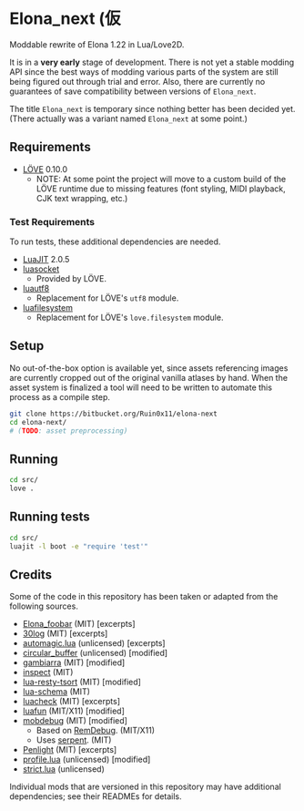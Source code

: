 # Elona_next (仮
Moddable rewrite of Elona 1.22 in Lua/Love2D.

It is in a **very early** stage of development. There is not yet a stable modding API since the best ways of modding various parts of the system are still being figured out through trial and error. Also, there are currently no guarantees of save compatibility between versions of `Elona_next`.

The title `Elona_next` is temporary since nothing better has been decided yet. (There actually was a variant named `Elona_next` at some point.)

## Requirements
- [LÖVE](https://love2d.org) 0.10.0
    + NOTE: At some point the project will move to a custom build of the LÖVE runtime due to missing features (font styling, MIDI playback, CJK text wrapping, etc.)

### Test Requirements
To run tests, these additional dependencies are needed.

- [LuaJIT](http://luajit.org) 2.0.5
- [luasocket]()
    + Provided by LÖVE.
- [luautf8](https://github.com/starwing/luautf8)
    + Replacement for LÖVE's `utf8` module.
- [luafilesystem](https://keplerproject.github.io/luafilesystem)
    + Replacement for LÖVE's `love.filesystem` module.

## Setup
No out-of-the-box option is available yet, since assets referencing images are currently cropped out of the original vanilla atlases by hand. When the asset system is finalized a tool will need to be written to automate this process as a compile step.

```bash
git clone https://bitbucket.org/Ruin0x11/elona-next
cd elona-next/
# (TODO: asset preprocessing)
```

## Running

```bash
cd src/
love .
```

## Running tests

```bash
cd src/
luajit -l boot -e "require 'test'"
```

## Credits
Some of the code in this repository has been taken or adapted from the following sources.

- [Elona_foobar](https://github.com/ElonaFoobar/ElonaFoobar) (MIT) [excerpts]
- [30log](https://github.com/Yonaba/30log) (MIT) [excerpts]
- [automagic.lua](http://lua-users.org/wiki/AutomagicTables) (unlicensed) [excerpts]
- [circular_buffer](https://gist.github.com/johndgiese/3e1c6d6e0535d4536692) (unlicensed) [modified]
- [gambiarra](https://bitbucket.org/zserge/gambiarra) (MIT) [modified]
- [inspect](https://github.com/kikito/inspect.lua) (MIT)
- [lua-resty-tsort](https://github.com/bungle/lua-resty-tsort) (MIT) [modified]
- [lua-schema](https://github.com/sschoener/lua-schema) (MIT)
- [luacheck](https://github.com/mpeterv/luacheck) (MIT) [excerpts]
- [luafun](https://github.com/luafun/luafun) (MIT/X11) [modified]
- [mobdebug](https://github.com/pkulchenko/MobDebug) (MIT) [modified]
    + Based on [RemDebug](https://web.archive.org/web/20140928055353/http://www.keplerproject.org/remdebug). (MIT/X11)
    + Uses [serpent](https://github.com/pkulchenko/serpent). (MIT)
- [Penlight](https://github.com/stevedonovan/Penlight) (MIT) [excerpts]
- [profile.lua](https://bitbucket.org/itraykov/profile.lua) (unlicensed) [modified]
- [strict.lua](http://lua-users.org/lists/lua-l/2005-08/msg00737.html) (unlicensed)

Individual mods that are versioned in this repository may have additional dependencies; see their READMEs for details.
